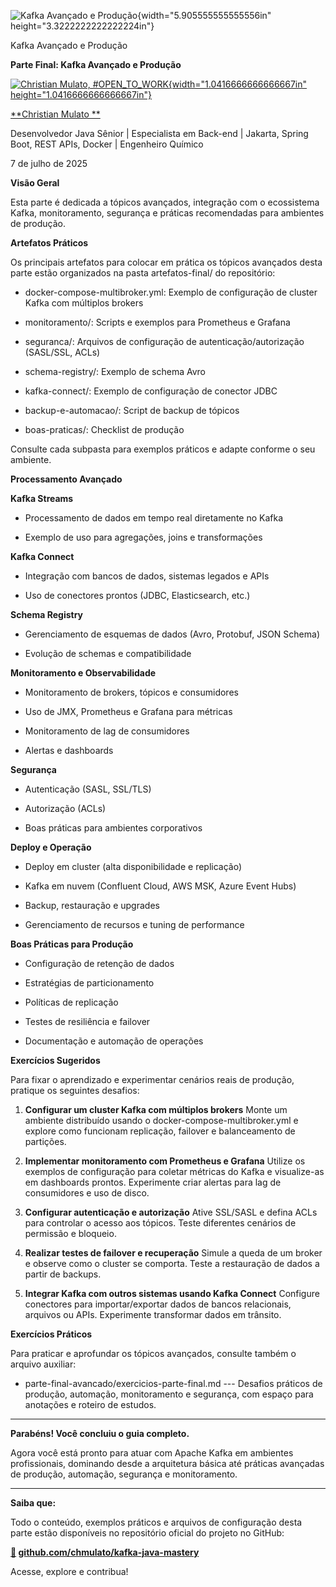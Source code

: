 ![Kafka Avançado e Produção](temp_media/media/image1.png){width="5.905555555555556in" height="3.3222222222222224in"}

Kafka Avançado e Produção

**Parte Final: Kafka Avançado e Produção**

[![Christian Mulato, #OPEN_TO_WORK](temp_media/media/image2.jpeg){width="1.0416666666666667in" height="1.0416666666666667in"}](https://www.linkedin.com/in/chmulato/)

[**Christian Mulato **](https://www.linkedin.com/in/chmulato/)

Desenvolvedor Java Sênior \| Especialista em Back-end \| Jakarta, Spring Boot, REST APIs, Docker \| Engenheiro Químico

7 de julho de 2025

**Visão Geral**

Esta parte é dedicada a tópicos avançados, integração com o ecossistema Kafka, monitoramento, segurança e práticas recomendadas para ambientes de produção.

**Artefatos Práticos**

Os principais artefatos para colocar em prática os tópicos avançados desta parte estão organizados na pasta artefatos-final/ do repositório:

- docker-compose-multibroker.yml: Exemplo de configuração de cluster Kafka com múltiplos brokers

- monitoramento/: Scripts e exemplos para Prometheus e Grafana

- seguranca/: Arquivos de configuração de autenticação/autorização (SASL/SSL, ACLs)

- schema-registry/: Exemplo de schema Avro

- kafka-connect/: Exemplo de configuração de conector JDBC

- backup-e-automacao/: Script de backup de tópicos

- boas-praticas/: Checklist de produção

Consulte cada subpasta para exemplos práticos e adapte conforme o seu ambiente.

**Processamento Avançado**

**Kafka Streams**

- Processamento de dados em tempo real diretamente no Kafka

- Exemplo de uso para agregações, joins e transformações

**Kafka Connect**

- Integração com bancos de dados, sistemas legados e APIs

- Uso de conectores prontos (JDBC, Elasticsearch, etc.)

**Schema Registry**

- Gerenciamento de esquemas de dados (Avro, Protobuf, JSON Schema)

- Evolução de schemas e compatibilidade

**Monitoramento e Observabilidade**

- Monitoramento de brokers, tópicos e consumidores

- Uso de JMX, Prometheus e Grafana para métricas

- Monitoramento de lag de consumidores

- Alertas e dashboards

**Segurança**

- Autenticação (SASL, SSL/TLS)

- Autorização (ACLs)

- Boas práticas para ambientes corporativos

**Deploy e Operação**

- Deploy em cluster (alta disponibilidade e replicação)

- Kafka em nuvem (Confluent Cloud, AWS MSK, Azure Event Hubs)

- Backup, restauração e upgrades

- Gerenciamento de recursos e tuning de performance

**Boas Práticas para Produção**

- Configuração de retenção de dados

- Estratégias de particionamento

- Políticas de replicação

- Testes de resiliência e failover

- Documentação e automação de operações

**Exercícios Sugeridos**

Para fixar o aprendizado e experimentar cenários reais de produção, pratique os seguintes desafios:

1.  **Configurar um cluster Kafka com múltiplos brokers** Monte um ambiente distribuído usando o docker-compose-multibroker.yml e explore como funcionam replicação, failover e balanceamento de partições.

2.  **Implementar monitoramento com Prometheus e Grafana** Utilize os exemplos de configuração para coletar métricas do Kafka e visualize-as em dashboards prontos. Experimente criar alertas para lag de consumidores e uso de disco.

3.  **Configurar autenticação e autorização** Ative SSL/SASL e defina ACLs para controlar o acesso aos tópicos. Teste diferentes cenários de permissão e bloqueio.

4.  **Realizar testes de failover e recuperação** Simule a queda de um broker e observe como o cluster se comporta. Teste a restauração de dados a partir de backups.

5.  **Integrar Kafka com outros sistemas usando Kafka Connect** Configure conectores para importar/exportar dados de bancos relacionais, arquivos ou APIs. Experimente transformar dados em trânsito.

**Exercícios Práticos**

Para praticar e aprofundar os tópicos avançados, consulte também o arquivo auxiliar:

- parte-final-avancado/exercicios-parte-final.md --- Desafios práticos de produção, automação, monitoramento e segurança, com espaço para anotações e roteiro de estudos.

------------------------------------------------------------------------

**Parabéns! Você concluiu o guia completo.**

Agora você está pronto para atuar com Apache Kafka em ambientes profissionais, dominando desde a arquitetura básica até práticas avançadas de produção, automação, segurança e monitoramento.

------------------------------------------------------------------------

**Saiba que:**

Todo o conteúdo, exemplos práticos e arquivos de configuração desta parte estão disponíveis no repositório oficial do projeto no GitHub:

**[🔗](https://github.com/chmulato/kafka-java-mastery) [github.com/chmulato/kafka-java-mastery](http://github.com/chmulato/kafka-java-mastery)**

Acesse, explore e contribua!
